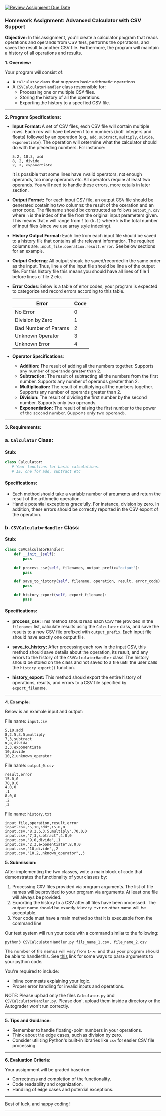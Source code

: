 [![Review Assignment Due Date](https://classroom.github.com/assets/deadline-readme-button-24ddc0f5d75046c5622901739e7c5dd533143b0c8e959d652212380cedb1ea36.svg)](https://classroom.github.com/a/HS9RmtgG)
### Homework Assignment: Advanced Calculator with CSV Support

**Objective:** In this assignment, you'll create a calculator program that reads operations and operands from CSV files,
performs the operations, and saves the result to another CSV file. Furthermore, the program will maintain a history of
all operations and results.

**1. Overview:**

Your program will consist of:

- A `Calculator` class that supports basic arithmetic operations.
- A `CSVCalculatorHandler` class responsible for:
  - Processing one or multiple CSV files.
  - Storing the history of all the operations.
  - Exporting the history to a specified CSV file.

---

**2. Program Specifications:**

- **Input Format:** A set of CSV files, each CSV file will contain multiple rows. Each row will have between 1 to n numbers (both
  integers and floats) followed by an operation (e.g., `add`, `subtract`, `multiply`, `divide`, `exponentiate`). The
  operation will determine what the calculator should do with the preceding numbers. For instance:

  ```
  5.2, 10.3, add
  8, 2, divide
  2, 3, exponentiate
  ```

  It is possible that some lines have invalid operators, not enough operands, too many operands etc. All operators require at least two
  operands. You will need to handle these errors, more details in later section.

- **Output Format:** For each input CSV file, an output CSV file should be generated containing two columns: the result
  of the operation and an error code. The filename should be constructed as follows `output_n.csv` where `n` is the index of the file from the original input parameters given. This means that `n` will range from `0` to `(k-1)` where `k` is the total number of input files (since we use array style indexing).

- **History Output Format:** Each line from each input file should be saved to a history file that contains all the relevant information. The required columns are, `input_file,operation,result,error`. See below sections for an example.

- **Output Ordering**:
  All output should be saved/recorded in the same order as the input. Thus, line `n` of the input file should be line `n` of the output file. For this history file this means you should have all lines of file 1 before lines of file 2 etc.

- **Error Codes**:
  Below is a table of error codes, your program is expected to categorize and record errors according to this table.

  | Error                | Code |
  | -------------------  | ---- |
  | No Error             | 0    |
  | Division by Zero     | 1    |
  | Bad Number of Params | 2    |
  | Unknown Operator     | 3    |
  | Unknown Error        | 4    |

- **Operator Specifications**:
  - **Addition:** The result of adding all the numbers together. Supports any number of operands greater than 2.
  - **Subtraction:** The result of subtracting all the numbers from the first number. Supports any number of operands greater than 2.
  - **Multiplication:** The result of multiplying all the numbers together. Supports any number of operands greater than 2.
  - **Division:** The result of dividing the first number by the second number. Supports only two operands.
  - **Exponentiation:** The result of raising the first number to the power of the second number. Supports only two operands.
---

**3. Requirements:**

### **a. `Calculator` Class:**

#### **Stub:**

```python
class Calculator:
   # Your functions for basic calculations.
   # IE, one for add, subtract etc
```

#### **Specifications:**

- Each method should take a variable number of arguments and return the result of the arithmetic operation.
- Handle potential exceptions gracefully. For instance, division by zero. In addition, these errors should be correctly
  reported in the CSV export of the operation.

### **b. `CSVCalculatorHandler` Class:**

#### **Stub:**

```python
class CSVCalculatorHandler:
    def __init__(self):
        pass

    def process_csv(self, filenames, output_prefix="output"):
        pass

    def save_to_history(self, filename, operation, result, error_code):
        pass

    def history_export(self, export_filename):
        pass
```

#### **Specifications:**

- **process_csv:** This method should read each CSV file provided in the `filenames` list, calculate results using
  the `Calculator` class, and save the results to a new CSV file prefixed with `output_prefix`. Each input file should have exactly one output file.

- **save_to_history:** After processing each row in the input CSV, this method should save details about the operation,
  its result, and any errors to the history of the `CSVCalculatorHandler` class. The history should be stored on the class and not saved to a file until the user calls the `history_export()` function.

- **history_export:** This method should export the entire history of operations, results, and errors to a CSV file
  specified by `export_filename`.

---

**4. Example:**

Below is an example input and output:

File name: `input.csv`

```
5,10,add
8,2.5,3.5,multiply
7,3,subtract
9,0,divide
2,3,exponentiate
10,divide
10,2,unknown_operator
```

File name: `output_0.csv`

```
result,error
15.0,0
70.0,0
4.0,0
,1
8.0,0
,2
,3

```

File name: `history.txt`

```
input_file,operation,result,error
input.csv,"5,10,add",15.0,0
input.csv,"8,2.5,3.5,multiply",70.0,0
input.csv,"7,3,subtract",4.0,0
input.csv,"9,0,divide",,1
input.csv,"2,3,exponentiate",8.0,0
input.csv,"10,divide",,2
input.csv,"10,2,unknown_operator",,3

```

**5. Submission:**

After implementing the two classes, write a main block of code that demonstrates the functionality of your classes by:

1. Processing CSV files provided via program arguments. The list of file names will be provided to your program via arguments. At least one file will always be provided.
2. Exporting the history to a CSV after all files have been processed. The output name should be exactly `history.txt` no other name will be acceptable.
3. Your code must have a main method so that it is executable from the command line

Our test system will run your code with a command similar to the following:

```shell
python3 CSVCalculatorHandler.py file_name_1.csv, file_name_2.csv
```

The number of file names will vary from `1->n` and thus your program should be able to handle this. See [this](https://machinelearningmastery.com/command-line-arguments-for-your-python-script/) link for some ways to parse arguments to your python code.

You're required to include:

- Inline comments explaining your logic.
- Proper error handling for invalid inputs and operations.

NOTE: Please upload only the files `Calculator.py` and `CSVCalculatorHandler.py`. Please don't upload them inside a directory or the Autograder won't run correctly.

---

**5. Tips and Guidance:**

- Remember to handle floating-point numbers in your operations.
- Think about the edge cases, such as division by zero.
- Consider utilizing Python's built-in libraries like `csv` for easier CSV file processing.

---

**6. Evaluation Criteria:**

Your assignment will be graded based on:

- Correctness and completion of the functionality.
- Code readability and organization.
- Handling of edge cases and potential exceptions.

---

Best of luck, and happy coding!

---
